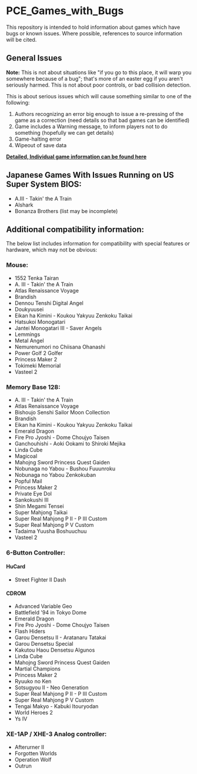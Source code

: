 # PCE_Games_with_Bugs

This repository is intended to hold information about games which
have bugs or known issues. Where possible, references to source
information will be cited.

## General Issues

**Note:**
This is not about situations like "if you go to this place, it will warp you somewhere because of a bug"; that's more of an easter egg if you aren't seriously harmed.
This is not about poor controls, or bad collision detection.

This is about serious issues which will cause something similar to one of the following:
 1. Authors recognizing an error big enough to issue a re-pressing of the game as a correction (need details so that bad games can be identified)
 2. Game includes a Warning message, to inform players not to do something (hopefully we can get details)
 3. Game-halting error
 4. Wipeout of save data

[**Detailed, Individual game information can be found here**](GameByGame.md)



## Japanese Games With Issues Running on US Super System BIOS:

 - A.III - Takin' the A Train
 - Alshark
 - Bonanza Brothers
(list may be incomplete)

## Additional compatibility information:

The below list includes information for compatibility with special
features or hardware, which may not be obvious:

### Mouse:

 - 1552 Tenka Tairan
 - A. III - Takin' the A Train
 - Atlas Renaissance Voyage
 - Brandish
 - Dennou Tenshi Digital Angel
 - Doukyuusei
 - Eikan ha Kimini - Koukou Yakyuu Zenkoku Taikai
 - Hatsukoi Monogatari
 - Jantei Monogatari III - Saver Angels
 - Lemmings
 - Metal Angel
 - Nemurenumori no Chiisana Ohanashi
 - Power Golf 2 Golfer
 - Princess Maker 2
 - Tokimeki Memorial
 - Vasteel 2

### Memory Base 128:

 - A. III - Takin' the A Train
 - Atlas Renaissance Voyage
 - Bishoujo Senshi Sailor Moon Collection
 - Brandish
 - Eikan ha Kimini - Koukou Yakyuu Zenkoku Taikai
 - Emerald Dragon
 - Fire Pro Jyoshi - Dome Choujyo Taisen
 - Ganchouhishi - Aoki Ookami to Shiroki Mejika
 - Linda Cube
 - Magicoal
 - Mahojng Sword Princess Quest Gaiden
 - Nobunaga no Yabou - Bushou Fuuunroku
 - Nobunaga no Yabou Zenkokuban
 - Popful Mail
 - Princess Maker 2
 - Private Eye Dol
 - Sankokushi III
 - Shin Megami Tensei
 - Super Mahjong Taikai
 - Super Real Mahjong P II - P III Custom
 - Super Real Mahjong P V Custom
 - Tadaima Yuusha Boshuuchuu
 - Vasteel 2

### 6-Button Controller:

#### HuCard

 - Street Fighter II Dash

#### CDROM

 - Advanced Variable Geo
 - Battlefield '94 in Tokyo Dome
 - Emerald Dragon
 - Fire Pro Jyoshi - Dome Choujyo Taisen
 - Flash Hiders
 - Garou Densetsu II - Aratanaru Tatakai
 - Garou Densetsu Special
 - Kakutou Haou Densetsu Algunos
 - Linda Cube
 - Mahojng Sword Princess Quest Gaiden
 - Martial Champions
 - Princess Maker 2
 - Ryuuko no Ken
 - Sotsugyou II - Neo Generation
 - Super Real Mahjong P II - P III Custom
 - Super Real Mahjong P V Custom
 - Tengai Makyo - Kabuki Itouryodan
 - World Heroes 2
 - Ys IV

### XE-1AP / XHE-3 Analog controller:

 - Afterurner II
 - Forgotten Worlds
 - Operation Wolf
 - Outrun

